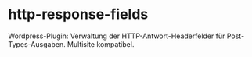 # http-response-fields
Wordpress-Plugin: Verwaltung der HTTP-Antwort-Headerfelder für Post-Types-Ausgaben. Multisite kompatibel.

